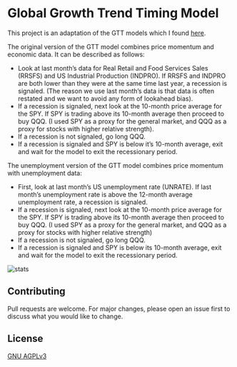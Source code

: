 # Global Growth Trend Timing Model

This project is an adaptation of the GTT models which I found [here](https://decodingmarkets.com/growth-trend-timing-with-us-stocks/). 

The original version of the GTT model combines price momentum and economic data. It can be described as follows: 

- Look at last month’s data for Real Retail and Food Services Sales (RRSFS) and US Industrial Production (INDPRO). If RRSFS and INDPRO are both lower than they were at the same time last year, a recession is signaled. (The reason we use last month’s data is that data is often restated and we want to avoid any form of lookahead bias).
- If a recession is signaled, next look at the 10-month price average for the SPY. If SPY is trading above its 10-month average then proceed to buy QQQ. (I used SPY as a proxy for the general market, and QQQ as a proxy for stocks with higher relative strength).
- If a recession is not signaled, go long QQQ. 
- If a recession is signaled and SPY is below it’s 10-month average, exit and wait for the model to exit the recessionary period.

The unemployment version of the GTT model combines price momentum with unemployment data:

- First, look at last month’s US unemployment rate (UNRATE). If last month’s unemployment rate is above the 12-month average unemployment rate, a recession is signaled. 
- If a recession is signaled, next look at the 10-month price average for the SPY. If SPY is trading above its 10-month average then proceed to buy QQQ. (I used SPY as a proxy for the general market, and QQQ as a proxy for stocks with higher relative strength)
- If a recession is not signaled, go long QQQ. 
- If a recession is signaled and SPY is below its 10-month average, exit and wait for the model to exit the recessionary period.

![stats](https://i.ibb.co/Ln9gdk6/Figure-2.png)

## Contributing
Pull requests are welcome. For major changes, please open an issue first to discuss what you would like to change.


## License
[GNU AGPLv3](https://choosealicense.com/licenses/agpl-3.0/)
